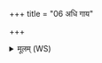 +++
title = "06 अधि गाय"

+++
<details><summary>मूलम् (WS)</summary>

अधि गाय शावलेयं शौणेयं साधुवाहिनम् ।  
काल्माषे यस्य चक्रुर्ध्यायतः प्रति चालय ॥ ८ ॥
</details>